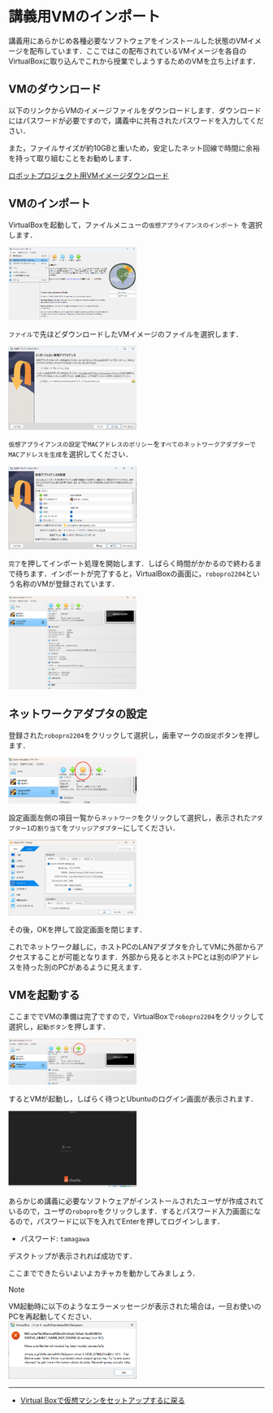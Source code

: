 # 講義用VMのインポート
講義用にあらかじめ各種必要なソフトウェアをインストールした状態のVMイメージを配布しています．ここではこの配布されているVMイメージを各自のVirtualBoxに取り込んでこれから授業でしようするためのVMを立ち上げます．

## VMのダウンロード
以下のリンクからVMのイメージファイルをダウンロードします．ダウンロードにはパスワードが必要ですので，講義中に共有されたパスワードを入力してください．

また，ファイルサイズが約10GBと重いため，安定したネット回線で時間に余裕を持って取り組むことをお勧めします．

[ロボットプロジェクト用VMイメージダウンロード](https://drive.google.com/file/d/18aB7Lft-sCk4GZxYHSB9pFyH_noTufyb/view?usp=share_link)

## VMのインポート
VirtualBoxを起動して，ファイルメニューの`仮想アプライアンスのインポート` を選択します．

<img src="/imgs/vb_import1.png" width=50%>

`ファイル`で先ほどダウンロードしたVMイメージのファイルを選択します．

<img src="/imgs/vb_import2.png" width=50%>

`仮想アプライアンスの設定`で`MACアドレスのポリシー`を`すべてのネットワークアダプターでMACアドレスを生成`を選択してください．

<img src="/imgs/vb_import3.png" width=50%>

`完了`を押してインポート処理を開始します．しばらく時間がかかるので終わるまで待ちます．インポートが完了すると，VirtualBoxの画面に，`robopro2204`という名称のVMが登録されています．

<img src="/imgs/vb_import4.png" width=50%>

## ネットワークアダプタの設定
登録された`robopro2204`をクリックして選択し，歯車マークの`設定`ボタンを押します．

<img src="/imgs/vb_import5.png" width=50%>

設定画面左側の項目一覧から`ネットワーク`をクリックして選択し，表示された`アダプター1`の`割り当て`を`ブリッジアダプター`にしてください．

<img src="/imgs/vb_import6.png" width=50%>

その後，OKを押して設定画面を閉じます．

これでネットワーク越しに，ホストPCのLANアダプタを介してVMに外部からアクセスすることが可能となります．外部から見るとホストPCとは別のIPアドレスを持った別のPCがあるように見えます．

## VMを起動する
ここまででVMの準備は完了ですので，VirtualBoxで`robopro2204`をクリックして選択し，`起動ボタン`を押します．

<img src="/imgs/vb_import7.png" width=50%>

するとVMが起動し，しばらく待つとUbuntuのログイン画面が表示されます．

<img src="/imgs/vb_import8.png" width=50%>

あらかじめ講義に必要なソフトウェアがインストールされたユーザが作成されているので，ユーザの`robopro`をクリックします．するとパスワード入力画面になるので，パスワードに以下を入れてEnterを押してログインします．

- パスワード: `tamagawa`

デスクトップが表示されれば成功です．

ここまでできたらいよいよカチャカを動かしてみましょう．

> [!NOTE]
> VM起動時に以下のようなエラーメッセージが表示された場合は，一旦お使いのPCを再起動してください．<br>
> <img src="/imgs/vb_import9.png" width=50%>

---
- [Virtual Boxで仮想マシンをセットアップするに戻る](/windows/vbox.md)